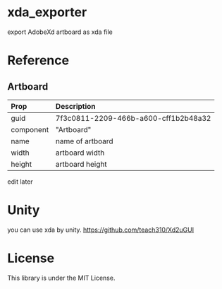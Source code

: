 # xda_exporter
export AdobeXd artboard as xda file

# Reference

## Artboard
|Prop|Description|
|:--|:--|
|guid|7f3c0811-2209-466b-a600-cff1b2b48a32|
|component|"Artboard"|
|name|name of artboard|
|width| artboard width|
|height| artboard height|

edit later

# Unity
you can use xda by unity.
https://github.com/teach310/Xd2uGUI

# License
This library is under the MIT License.
